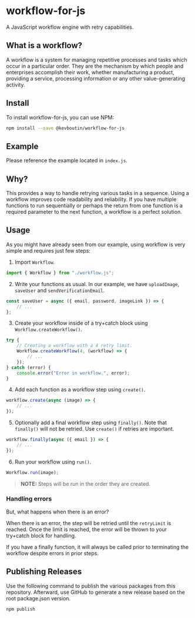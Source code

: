 # workflow-for-js

A JavaScript workflow engine with retry capabilities.

## What is a workflow?

A workflow is a system for managing repetitive processes and tasks which occur in a particular order. They are the mechanism by which people and enterprises accomplish their work, whether manufacturing a product, providing a service, processing information or any other value-generating activity.

## Install

To install workflow-for-js, you can use NPM:

```bash
npm install --save @kevboutin/workflow-for-js
```

## Example

Please reference the example located in `index.js`.

## Why?

This provides a way to handle retrying various tasks in a sequence. Using a workflow improves code readability and reliability. If you have multiple functions to run sequentially or perhaps the return from one function is a required parameter to the next function, a workflow is a perfect solution.

## Usage

As you might have already seen from our example, using workflow is very simple and requires just few steps:

1.  Import `Workflow`.

```javascript
import { Workflow } from "./workflow.js";
```

2.  Write your functions as usual. In our example, we have `uploadImage`, `saveUser` and `sendVerificationEmail`.

```javascript
const saveUser = async ({ email, password, imageLink }) => {
    // ...
};
```

3.  Create your workflow inside of a try+catch block using `Workflow.createWorkflow()`.

```javascript
try {
    // Creating a workflow with a 4 retry limit.
    Workflow.createWorkflow(4, (workflow) => {
        // ...
    });
} catch (error) {
    console.error("Error in workflow.", error);
}
```

4.  Add each function as a workflow step using `create()`.

```javascript
workflow.create(async (image) => {
    // ...
});
```

5.  Optionally add a final workflow step using `finally()`. Note that `finally()` will not be retried. Use `create()` if retries are important.

```javascript
workflow.finally(async ({ email }) => {
    // ...
});
```

6.  Run your workflow using `run()`.

```javascript
Workflow.run(image);
```

> **NOTE:** Steps will be run in the order they are created.

### Handling errors

But, what happens when there is an error?

When there is an error, the step will be retried until the `retryLimit` is reached. Once the limit is reached, the error will be thrown to your try+catch block for handling.

If you have a finally function, it will always be called prior to terminating the workflow despite errors in prior steps.

## Publishing Releases

Use the following command to publish the various packages from this repository. Afterward, use GitHub to generate a new release based on the root package.json version.

```shell
npm publish
```
